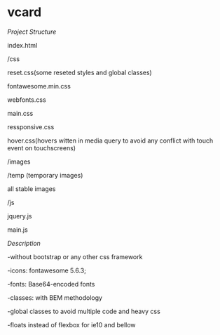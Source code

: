# vcard
*Project Structure*

index.html

/css

reset.css(some reseted styles and global classes)

fontawesome.min.css

webfonts.css

main.css

ressponsive.css

hover.css(hovers witten in media query to avoid any conflict with touch event on touchscreens)


/images

/temp (temporary images)

all stable images

/js

jquery.js

main.js

*Description*

-without bootstrap or any other css framework

-icons: fontawesome 5.6.3;

-fonts: Base64-encoded fonts

-classes: with BEM methodology

-global classes to avoid multiple code and heavy css

-floats instead of flexbox for ie10 and bellow
